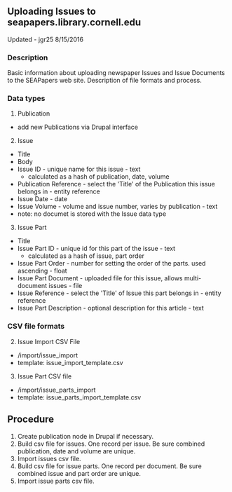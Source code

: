 ## Uploading Issues to seapapers.library.cornell.edu

Updated - jgr25 8/15/2016

### Description

Basic information about uploading newspaper Issues and Issue Documents to the SEAPapers web site. Description of file formats and process.

### Data types

1. Publication
  * add new Publications via Drupal interface
2. Issue
  * Title
  * Body
  * Issue ID - unique name for this issue - text
    * calculated as a hash of publication, date, volume
  * Publication Reference - select the 'Title' of the Publication this issue belongs in - entity reference
  * Issue Date - date
  * Issue Volume - volume and issue number, varies by publication - text
  * note: no documet is stored with the Issue data type
3. Issue Part
  * Title
  * Issue Part ID - unique id for this part of the issue - text
    * calculated as a hash of issue, part order
  * Issue Part Order - number for setting the order of the parts. used ascending - float
  * Issue Part Document - uploaded file for this issue, allows multi-document issues - file
  * Issue Reference - select the 'Title' of Issue this part belongs in - entity reference
  * Issue Part Description - optional description for this article - text

### CSV file formats

2. Issue Import CSV File
  * /import/issue_import
  * template: issue_import_template.csv
3. Issue Part CSV file
  * /import/issue_parts_import
  * template: issue_parts_import_template.csv

## Procedure

1. Create publication node in Drupal if necessary.
2. Build csv file for issues. One record per issue. Be sure combined publication, date and volume are unique.
3. Import issues csv file.
4. Build csv file for issue parts. One record per document. Be sure combined issue and part order are unique.
5. Import issue parts csv file.
